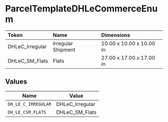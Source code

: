 # ParcelTemplateDHLeCommerceEnum

|Token | Name | Dimensions|
|:---|:---|:---|
| DHLeC_Irregular | Irregular Shipment | 10.00 x 10.00 x 10.00 in|
| DHLeC_SM_Flats | Flats | 27.00 x 17.00 x 17.00 in|



## Values

| Name                | Value               |
| ------------------- | ------------------- |
| `DH_LE_C_IRREGULAR` | DHLeC_Irregular     |
| `DH_LE_CSM_FLATS`   | DHLeC_SM_Flats      |